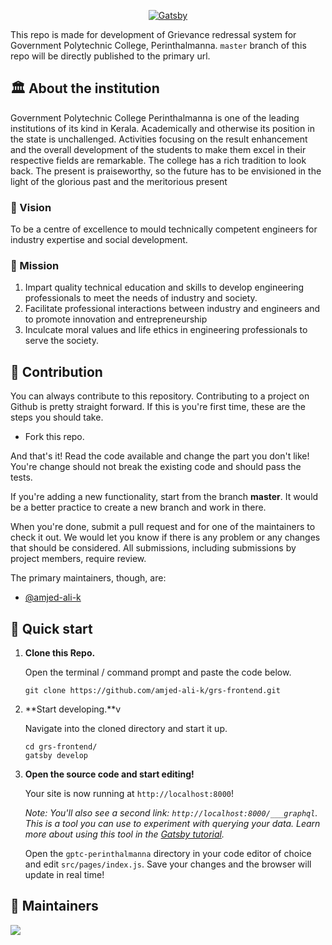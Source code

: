 <p align="center">
  <a href="https://www.gptcperinthalmanna.in">
    <img alt="Gatsby" src="https://www.gptcperinthalmanna.in/wp-content/uploads/2018/11/LOGOm.png" />
  </a>
</p>

This repo is made for development of Grievance redressal system for Government Polytechnic College, Perinthalmanna. `master` branch of this repo will be directly published to the primary url. 

## 🏛️ About the institution
Government Polytechnic College Perinthalmanna is one of the leading institutions of its kind in Kerala. Academically and otherwise its position in the state is unchallenged. Activities focusing on the result enhancement and the overall development of the students to make them excel in their respective fields are remarkable. The college has a rich tradition to look back. The present is praiseworthy, so the future has to be envisioned in the light of the glorious past and the meritorious present
### 👀 Vision
To be a centre of excellence to mould technically competent engineers for industry expertise and social development.
### 🎯 Mission
1. Impart quality technical education and skills to develop engineering professionals to meet the needs of industry and society.
2. Facilitate professional interactions between industry and engineers and to promote innovation and entrepreneurship
3. Inculcate moral values and life ethics in engineering professionals to serve the society.

## 🤝 Contribution

You can always contribute to this repository. Contributing to a project on Github is pretty straight forward. If this is you're first time, these are the steps you should take.

- Fork this repo.

And that's it! Read the code available and change the part you don't like! You're change should not break the existing code and should pass the tests.

If you're adding a new functionality, start from the branch **master**. It would be a better practice to create a new branch and work in there.

When you're done, submit a pull request and for one of the maintainers to check it out. We would let you know if there is any problem or any changes that should be considered.
All submissions, including submissions by project members, require review.

The primary maintainers, though, are:
  - [@amjed-ali-k](https://github.com/amjed-ali-k)

## 🚀 Quick start

1.  **Clone this Repo.**

    Open the terminal / command prompt and paste the code below.

    ```shell
    git clone https://github.com/amjed-ali-k/grs-frontend.git
    ```

1.  **Start developing.**v

    Navigate into the cloned directory and start it up.

    ```shell
    cd grs-frontend/
    gatsby develop
    ```

1.  **Open the source code and start editing!**

    Your site is now running at `http://localhost:8000`!

    _Note: You'll also see a second link: _`http://localhost:8000/___graphql`_. This is a tool you can use to experiment with querying your data. Learn more about using this tool in the [Gatsby tutorial](https://www.gatsbyjs.com/tutorial/part-five/#introducing-graphiql)._

    Open the `gptc-perinthalmanna` directory in your code editor of choice and edit `src/pages/index.js`. Save your changes and the browser will update in real time!

## 🧔 Maintainers
<a href="https://github.com/amjed-ali-k/grs-frontend/graphs/contributors">
  <img src="https://contrib.rocks/image?repo=amjed-ali-k/grs-frontend" />
</a>
